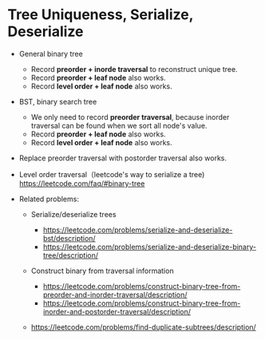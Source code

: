 # Tree Uniqueness, Serialize, Deserialize

* General binary tree
    * Record **preorder + inorde traversal** to reconstruct unique tree.
    * Record **preorder + leaf node** also works.
    * Record **level order + leaf node** also works.
* BST, binary search tree
    * We only need to record **preorder traversal**, because inorder traversal can be found when we sort all node's value.
    * Record **preorder + leaf node** also works.
    * Record **level order + leaf node** also works.
* Replace preorder traversal with postorder traversal also works.
* Level order traversal（leetcode's way to serialize a tree) https://leetcode.com/faq/#binary-tree

* Related problems:
    * Serialize/deserialize trees
        * https://leetcode.com/problems/serialize-and-deserialize-bst/description/
        * https://leetcode.com/problems/serialize-and-deserialize-binary-tree/description/
    * Construct binary from traversal information
        * https://leetcode.com/problems/construct-binary-tree-from-preorder-and-inorder-traversal/description/
        * https://leetcode.com/problems/construct-binary-tree-from-inorder-and-postorder-traversal/description/

    * https://leetcode.com/problems/find-duplicate-subtrees/description/